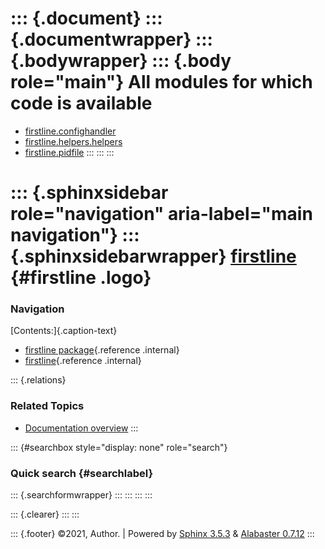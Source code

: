 ::: {.document}
::: {.documentwrapper}
::: {.bodywrapper}
::: {.body role="main"}
All modules for which code is available
=======================================

-   [firstline.confighandler](firstline/confighandler.md)
-   [firstline.helpers.helpers](firstline/helpers/helpers.md)
-   [firstline.pidfile](firstline/pidfile.md)
:::
:::
:::

::: {.sphinxsidebar role="navigation" aria-label="main navigation"}
::: {.sphinxsidebarwrapper}
[firstline](../index.md) {#firstline .logo}
========================

### Navigation

[Contents:]{.caption-text}

-   [firstline package](../firstline.md){.reference .internal}
-   [firstline](../modules.md){.reference .internal}

::: {.relations}
### Related Topics

-   [Documentation overview](../index.md)
:::

::: {#searchbox style="display: none" role="search"}
### Quick search {#searchlabel}

::: {.searchformwrapper}
:::
:::
:::
:::

::: {.clearer}
:::
:::

::: {.footer}
©2021, Author. \| Powered by [Sphinx 3.5.3](http://sphinx-doc.org/) &
[Alabaster 0.7.12](https://github.com/bitprophet/alabaster)
:::
